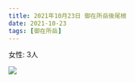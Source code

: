 ```yaml
---
title: 2021年10月23日 御在所岳後尾根
date: 2021-10-23
tags: [御在所岳]
---
```

女性: 3人

![](/2021/10/23/20211023/1.jpg)
